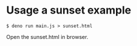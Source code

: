 
# Usage a sunset example

```
$ deno run main.js > sunset.html
```

Open the sunset.html in browser.

